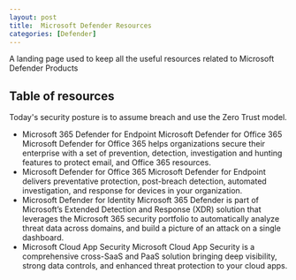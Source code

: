 ```yaml
---
layout: post
title:  Microsoft Defender Resources 
categories: [Defender]
---
```


A landing page used to keep all the useful resources related to Microsoft Defender Products 

## Table of resources 

Today's security posture is to assume breach and use the Zero Trust model.

- Microsoft 365 Defender for Endpoint
Microsoft Defender for Office 365 Microsoft Defender for Office 365 helps organizations secure their enterprise with a set of prevention, detection, investigation and hunting features to protect email, and Office 365 resources.
- Microsoft Defender for Office 365
Microsoft Defender for Endpoint delivers preventative protection, post-breach detection, automated investigation, and response for devices in your organization.
- Microsoft Defender for Identity
Microsoft 365 Defender is part of Microsoft’s Extended Detection and Response (XDR) solution that leverages the Microsoft 365 security portfolio to automatically analyze threat data across domains, and build a picture of an attack on a single dashboard.
- Microsoft Cloud App Security
Microsoft Cloud App Security is a comprehensive cross-SaaS and PaaS solution bringing deep visibility, strong data controls, and enhanced threat protection to your cloud apps.
